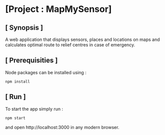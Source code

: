 # [Project : MapMySensor]

## [ Synopsis ]

A web application that displays sensors, places and locations on maps and calculates optimal route to relief centres in case of emergency.

## [ Prerequisities ]

Node packages can be installed using :

```
npm install
```

## [ Run ]

To start the app simply run :

```
npm start
```

and open http://localhost:3000 in any modern browser.
